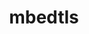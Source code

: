 ---
title: "mbedtls"
layout: cache
categories: [package, v0.22.1]
meta: {"versions": ["2.28.2"], "compilers": ["gcc@=11.4.0"], "oss": ["ubuntu22.04"], "platforms": ["linux"], "targets": ["x86_64_v3"], "stacks": ["e4s", "root", "tutorial"], "num_specs": 1, "num_specs_by_stack": {"root": 1, "e4s": 1, "tutorial": 1}}
spec_details: [{"hash": "4ztzxpsmpuw2s2hwvt7xzxc4bgw254sr", "compiler": "gcc@=11.4.0", "versions": ["2.28.2"], "os": "ubuntu22.04", "platform": "linux", "target": "x86_64_v3", "variants": ["build_system=makefile", "build_type=Release", "libs=shared,static", "+pic"], "stacks": ["root", "e4s", "tutorial"], "size": "-", "tarball": "https://binaries.spack.io/releases/v0.22.1/build_cache/linux-ubuntu22.04-x86_64_v3/gcc-11.4.0/mbedtls-2.28.2/linux-ubuntu22.04-x86_64_v3-gcc-11.4.0-mbedtls-2.28.2-4ztzxpsmpuw2s2hwvt7xzxc4bgw254sr.spack"}]
---